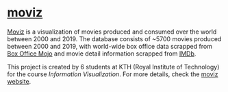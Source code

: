 # [moviz](https://luxiya01.github.io/moviz/)

[Moviz](https://luxiya01.github.io/moviz/) is a visualization of movies produced and consumed over the world between 2000 and 2019. The database consists of ~5700 movies produced between 2000 and 2019, with world-wide box office data scrapped from [Box Office Mojo](https://www.boxofficemojo.com/) and movie detail information scrapped from [IMDb](https://www.imdb.com/).

This project is created by 6 students at KTH (Royal Institute of Technology) for the course *Information Visualization*. For more details, check the [moviz website](https://luxiya01.github.io/moviz/).
